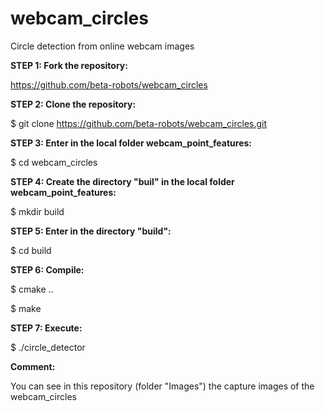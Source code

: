 # webcam_circles
Circle detection from online webcam images

**STEP 1: Fork the repository:**

https://github.com/beta-robots/webcam_circles

**STEP 2: Clone the repository:**

$ git clone https://github.com/beta-robots/webcam_circles.git

**STEP 3: Enter in the local folder webcam_point_features:**

$ cd webcam_circles

**STEP 4: Create the directory "buil" in the local folder webcam_point_features:**

$ mkdir build 

**STEP 5: Enter in the directory "build":**

$ cd build

**STEP 6: Compile:**

$ cmake ..

$ make

**STEP 7: Execute:**

$ ./circle_detector

**Comment:**

You can see in this repository (folder "Images") the capture images of the webcam_circles
